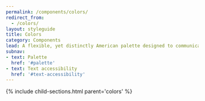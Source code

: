 ```yaml
---
permalink: /components/colors/
redirect_from:
  - /colors/
layout: styleguide
title: Colors
category: Components
lead: A flexible, yet distinctly American palette designed to communicate warmth and trustworthiness while meeting the highest standards of 508 color contrast requirements.
subnav:
- text: Palette
  href: '#palette'
- text: Text accessibility
  href: '#text-accessibility'
---
```


{% include child-sections.html parent='colors' %}

